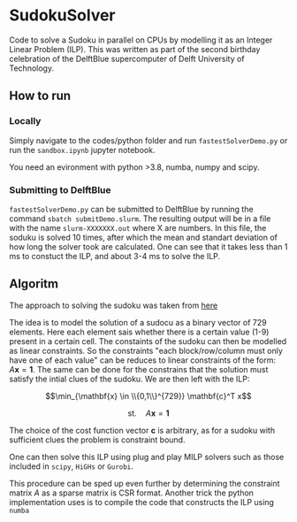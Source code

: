 # SudokuSolver
Code to solve a Sudoku in parallel on CPUs by modelling it as an Integer Linear Problem (ILP).
This was written as part of the second birthday celebration of the DelftBlue supercomputer of Delft University of Technology.

## How to run

### Locally

Simply navigate to the codes/python folder and run ```fastestSolverDemo.py``` or run the ```sandbox.ipynb``` jupyter notebook.

You need an evironment with python >3.8, numba, numpy and scipy. 

### Submitting to DelftBlue

```fastestSolverDemo.py``` can be submitted to DelftBlue by running the command ```sbatch submitDemo.slurm```. 
The resulting output will be in a file with the name ```slurm-XXXXXXX.out``` where X are numbers.
In this file, the soduku is solved 10 times, after which the mean and standart deviation of how long the solver took are calculated.
One can see that it takes less than 1 ms to constuct the ILP, and about 3-4 ms to solve the ILP. 

## Algoritm

The approach to solving the sudoku was taken from [here](https://www.mathworks.com/help/optim/ug/sudoku-puzzles-problem-based.html)

The idea is to model the solution of a sudocu as a binary vector of 729 elements. Here each element sais whether there is a certain value (1-9) present in a certain cell.
The constaints of the sudoku can then be modelled as linear constraints. So the constraints "each block/row/column must only have one of each value" can be reduces to linear constraints of the form:
$A \mathbf{x} = \mathbf{1}$. The same can be done for the constrains that the solution must satisfy the intial clues of the sudoku. We are then left with the ILP:

$$\min_{\mathbf{x} \in \\{0,1\\}^{729}} \mathbf{c}^T x$$

$$\text{st.}\quad A\mathbf{x} = \mathbf{1}$$

The choice of the cost function vector $\mathbf{c}$ is arbitrary, as for a sudoku with sufficient clues the problem is constraint bound. 

One can then solve this ILP using plug and play MILP solvers such as those included in ```scipy```, ```HiGHs``` or ```Gurobi```.

This procedure can be sped up even further by determining the constraint matrix $A$ as a sparse matrix is CSR format. 
Another trick the python implementation uses is to compile the code that constructs the ILP using ```numba```
